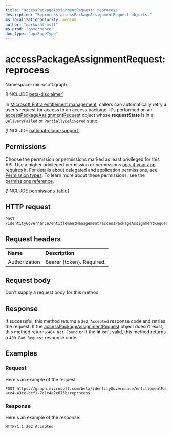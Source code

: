 ```yaml
---
title: "accessPackageAssignmentRequest: reprocess"
description: "Reprocess accessPackageAssignmentRequest objects."
ms.localizationpriority: medium
author: "markwahl-msft"
ms.prod: "governance"
doc_type: "apiPageType"
---
```


# accessPackageAssignmentRequest: reprocess

Namespace: microsoft.graph

[!INCLUDE [beta-disclaimer](../../includes/beta-disclaimer.md)]

In [Microsoft Entra entitlement management](../resources/entitlementmanagement-overview.md), callers can automatically retry a user's request for access to an access package. It's performed on an [accessPackageAssignmentRequest](../resources/accesspackageassignmentrequest.md) object whose **requestState** is in a `DeliveryFailed` or `PartiallyDelivered` state. 

[!INCLUDE [national-cloud-support](../../includes/global-only.md)]

## Permissions

Choose the permission or permissions marked as least privileged for this API. Use a higher privileged permission or permissions [only if your app requires it](/graph/permissions-overview#best-practices-for-using-microsoft-graph-permissions). For details about delegated and application permissions, see [Permission types](/graph/permissions-overview#permission-types). To learn more about these permissions, see the [permissions reference](/graph/permissions-reference).

<!-- { "blockType": "permissions", "name": "accesspackageassignmentrequest_reprocess" } -->
[!INCLUDE [permissions-table](../includes/permissions/accesspackageassignmentrequest-reprocess-permissions.md)]
  
## HTTP request

<!-- {
  "blockType": "ignored"
}
-->
```http
POST /identityGovernance/entitlementManagement/accessPackageAssignmentRequests/{id}/reprocess
```

## Request headers

| Name      |Description|
|:----------|:----------|
| Authorization | Bearer \{token\}. Required. |

## Request body

Don't supply a request body for this method.

## Response

If successful, this method returns a  `202 Accepted` response code and retries the request. If the [accessPackageAssignmentRequest](../resources/accesspackageassignmentrequest.md) object doesn't exist, this method returns `404 Not Found` or if the **id** isn't valid, this method returns a `400 Bad Request` response code.

## Examples

### Request

Here's an example  of the request.

<!-- {
  "blockType": "ignored",
  "name": "reprocess_accesspackageassignmentrequest"
}-->
```http
POST https://graph.microsoft.com/beta/identityGovernance/entitlementManagement/accessPackageAssignmentRequests/d82eb508-acc4-43cc-bcf1-7c1c4a2c073b/reprocess
```

### Response

Here's an example  of the response.


<!-- {
  "blockType": "response",
  "truncated": true
} -->

```http
HTTP/1.1 202 Accepted  
```
